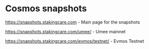 # Cosmos snapshots

https://snapshots.stakingcare.com - Main page for the snapshots

https://snapshots.stakingcare.com/umee/ - Umee mainnet

https://snapshots.stakingcare.com/evmos/testnet/ - Evmos Testnet


